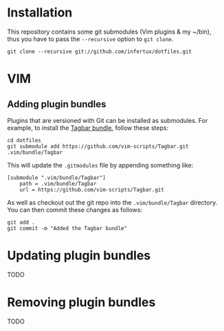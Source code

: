 Installation
============

This repository contains some git submodules (Vim plugins & my ~/bin), thus you
have to pass the `--recursive` option to `git clone`.

    git clone --recursive git://github.com/infertux/dotfiles.git


VIM
===

Adding plugin bundles
---------------------

Plugins that are versioned with Git can be installed as submodules. For example,
to install the [Tagbar bundle][Tagbar], follow these steps:

    cd dotfiles
    git submodule add https://github.com/vim-scripts/Tagbar.git .vim/bundle/Tagbar

This will update the `.gitmodules` file by appending something like:

    [submodule ".vim/bundle/Tagbar"]
        path = .vim/bundle/Tagbar
        url = https://github.com/vim-scripts/Tagbar.git

As well as checkout out the git repo into the
`.vim/bundle/Tagbar` directory. You can then commit these changes
as follows:

    git add .
    git commit -m "Added the Tagbar bundle"

Updating plugin bundles
=======================

TODO

Removing plugin bundles
=======================

TODO


[Tagbar]: https://github.com/vim-scripts/Tagbar.git

